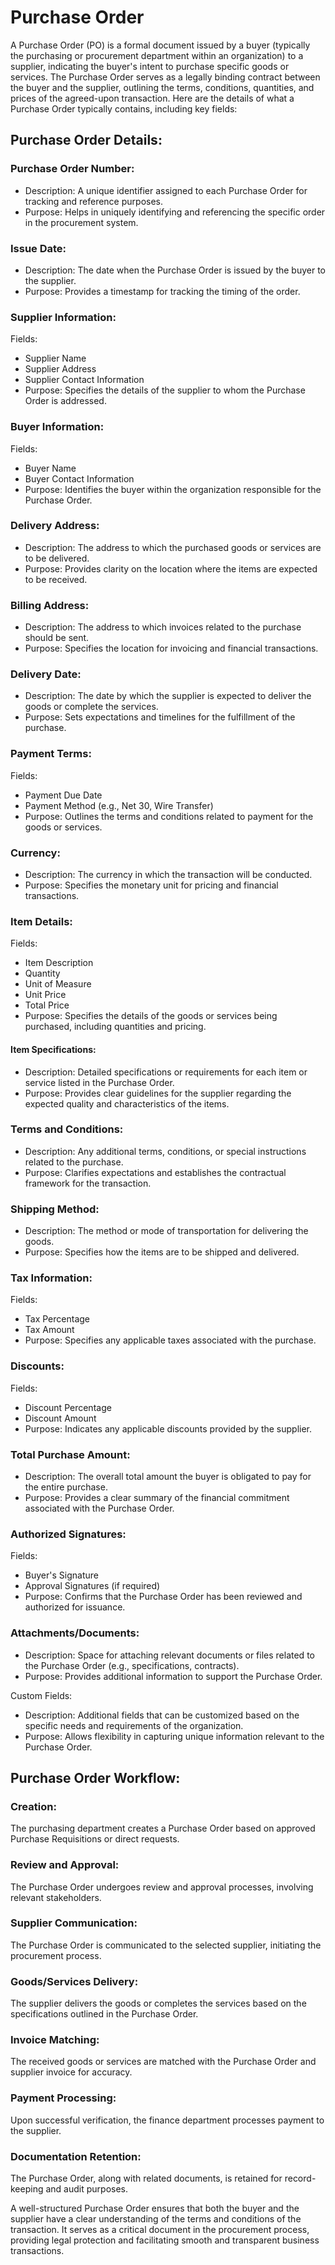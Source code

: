 # Purchase Order

A Purchase Order (PO) is a formal document issued by a buyer (typically the purchasing or procurement department within an organization) to a supplier, indicating the buyer's intent to purchase specific goods or services. The Purchase Order serves as a legally binding contract between the buyer and the supplier, outlining the terms, conditions, quantities, and prices of the agreed-upon transaction. Here are the details of what a Purchase Order typically contains, including key fields:

## Purchase Order Details:

### Purchase Order Number:

* Description: A unique identifier assigned to each Purchase Order for tracking and reference purposes.
* Purpose: Helps in uniquely identifying and referencing the specific order in the procurement system.

### Issue Date:

* Description: The date when the Purchase Order is issued by the buyer to the supplier.
* Purpose: Provides a timestamp for tracking the timing of the order.

### Supplier Information:

Fields:

* Supplier Name
* Supplier Address
* Supplier Contact Information
* Purpose: Specifies the details of the supplier to whom the Purchase Order is addressed.

### Buyer Information:

Fields:

* Buyer Name
* Buyer Contact Information
* Purpose: Identifies the buyer within the organization responsible for the Purchase Order.

### Delivery Address:

* Description: The address to which the purchased goods or services are to be delivered.
* Purpose: Provides clarity on the location where the items are expected to be received.

### Billing Address:

* Description: The address to which invoices related to the purchase should be sent.
* Purpose: Specifies the location for invoicing and financial transactions.

### Delivery Date:

* Description: The date by which the supplier is expected to deliver the goods or complete the services.
* Purpose: Sets expectations and timelines for the fulfillment of the purchase.

### Payment Terms:

Fields:

* Payment Due Date
* Payment Method (e.g., Net 30, Wire Transfer)
* Purpose: Outlines the terms and conditions related to payment for the goods or services.

### Currency:

* Description: The currency in which the transaction will be conducted.
* Purpose: Specifies the monetary unit for pricing and financial transactions.

### Item Details:

Fields:

* Item Description
* Quantity
* Unit of Measure
* Unit Price
* Total Price
* Purpose: Specifies the details of the goods or services being purchased, including quantities and pricing.

#### Item Specifications:

* Description: Detailed specifications or requirements for each item or service listed in the Purchase Order.
* Purpose: Provides clear guidelines for the supplier regarding the expected quality and characteristics of the items.

### Terms and Conditions:

* Description: Any additional terms, conditions, or special instructions related to the purchase.
* Purpose: Clarifies expectations and establishes the contractual framework for the transaction.

### Shipping Method:

* Description: The method or mode of transportation for delivering the goods.
* Purpose: Specifies how the items are to be shipped and delivered.

### Tax Information:

Fields:

* Tax Percentage
* Tax Amount
* Purpose: Specifies any applicable taxes associated with the purchase.

### Discounts:

Fields:

* Discount Percentage
* Discount Amount
* Purpose: Indicates any applicable discounts provided by the supplier.

### Total Purchase Amount:

* Description: The overall total amount the buyer is obligated to pay for the entire purchase.
* Purpose: Provides a clear summary of the financial commitment associated with the Purchase Order.

### Authorized Signatures:

Fields:

* Buyer's Signature
* Approval Signatures (if required)
* Purpose: Confirms that the Purchase Order has been reviewed and authorized for issuance.

### Attachments/Documents:

* Description: Space for attaching relevant documents or files related to the Purchase Order (e.g., specifications, contracts).
* Purpose: Provides additional information to support the Purchase Order.

Custom Fields:

* Description: Additional fields that can be customized based on the specific needs and requirements of the organization.
* Purpose: Allows flexibility in capturing unique information relevant to the Purchase Order.

## Purchase Order Workflow:

### Creation:

The purchasing department creates a Purchase Order based on approved Purchase Requisitions or direct requests.

### Review and Approval:

The Purchase Order undergoes review and approval processes, involving relevant stakeholders.

### Supplier Communication:

The Purchase Order is communicated to the selected supplier, initiating the procurement process.

### Goods/Services Delivery:

The supplier delivers the goods or completes the services based on the specifications outlined in the Purchase Order.

### Invoice Matching:

The received goods or services are matched with the Purchase Order and supplier invoice for accuracy.

### Payment Processing:

Upon successful verification, the finance department processes payment to the supplier.

### Documentation Retention:

The Purchase Order, along with related documents, is retained for record-keeping and audit purposes.

A well-structured Purchase Order ensures that both the buyer and the supplier have a clear understanding of the terms and conditions of the transaction. It serves as a critical document in the procurement process, providing legal protection and facilitating smooth and transparent business transactions.